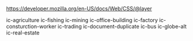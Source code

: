 https://developer.mozilla.org/en-US/docs/Web/CSS/@layer

ic-agriculture
ic-fishing
ic-mining
ic-office-building
ic-factory
ic-consturction-worker
ic-trading
ic-document-duplicate
ic-bus
ic-globe-alt
ic-real-estate